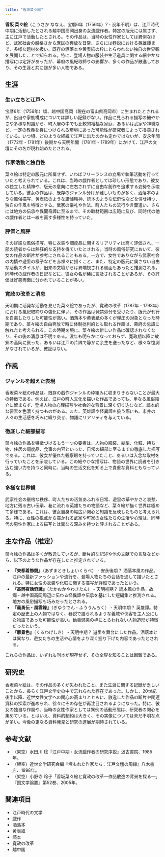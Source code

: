 ```yaml
---
title: "香坂菜々絵"
---
```


**香坂 菜々絵**（こうさか ななえ、宝暦6年（1756年）? - 没年不明）は、江戸時代中期に活動したとされる越中国高岡出身の女流戯作者。特定の版元には属さず、主に江戸で活動したとされる。その作品は、当時の女性作家としては異例なほど、武家社会の厳格さから庶民の奔放な日常、さらには巷説における英雄譚まで、多様な題材を扱い、既存の洒落本や黄表紙の枠にとらわれない独自の世界観を展開したことで知られる。特に、登場人物の服装や生活道具に関する細やかな描写には定評があったが、幕府の風紀取締りの影響か、多くの作品が散逸しており、その生涯と共に謎が多い人物である。

## 生涯

### 生い立ちと江戸へ
宝暦6年（1756年）頃、越中国高岡（現在の富山県高岡市）に生まれたとされるが、出自や家族構成については詳しい記録がない。作品に見られる描写の細やかさや多様な知識から、町人層の中でも比較的裕福な家庭、あるいは武家や神職など、一定の教養を身につけられる環境にあった可能性が研究者によって指摘されている。いつ頃、どのような経緯で江戸に出たのかも定かではないが、安永年間（1772年 - 1781年）後期から天明年間（1781年 - 1789年）にかけて、江戸の文壇にその名が現れ始めたとされる。

### 作家活動と独自性
菜々絵は特定の版元に所属せず、いわばフリーランスの立場で執筆活動を行っていたと考えられている。これは、当時の戯作者としては珍しい形態であり、彼女の独立した精神や、版元の意向に左右されずに自由な創作を追求する姿勢を示唆している。彼女の作品は、既存のジャンル分けが難しいものが多く、洒落本のような風俗描写、黄表紙のような諧謔精神、読本のような伝奇性などを併せ持つ、独自の作風を特徴とする。武家の儀礼や作法、町人たちの流行や言葉遣い、さらには地方の伝承や異聞奇譚に至るまで、その取材範囲は広範に及び、同時代の他の戯作者とは一線を画す多様性を持っていた。

### 評価と風評
その詳細な風俗描写、特に衣装や調度品に関するリアリティは高く評価され、一部の読者からは熱狂的な支持を得ていたとされる。当時の風俗研究において、彼女の作品の断片が参考にされることもある。一方で、女性でありながら武家社会の内情や遊里の様子などを赤裸々に描くこと、また、特定の版元に属さない自由な活動スタイルが、旧来の文壇からは異端視される側面もあったと推測される。同時代の戯作者の日記などに、彼女の名が稀に言及されることがあるが、その評価は好悪両面に分かれていることが多い。

### 寛政の改革と消息
天明期に活発な活動を見せた菜々絵であったが、寛政の改革（1787年 - 1793年）における風紀取締りの強化に伴い、その作品は発禁処分を受けたり、版元が刊行を自粛したりした可能性が高い。洒落本や黄表紙の多くが弾圧の対象となった時期であり、菜々絵の自由奔放で時に体制批判的とも取れる作風は、幕府の忌諱に触れたと考えられる。この時期を境に、菜々絵の新しい作品は確認されなくなり、その後の消息は不明である。没年も明らかになっておらず、寛政期以降に故郷の高岡に戻った、あるいは江戸の片隅で静かに余生を送ったなど、様々な憶測がなされているが、確証はない。

## 作風

### ジャンルを超えた表現
香坂菜々絵の作品は、既存の戯作ジャンルの枠組みに収まりきらないことが最大の特徴である。例えば、江戸の町人文化を描いた作品であっても、単なる風俗紹介に留まらず、登場人物の心理描写や社会的な背景に深く切り込むなど、読本的な要素を色濃く持つものがある。また、英雄譚や怪異譚を扱う際にも、市井の人々の生活感を巧みに織り交ぜ、物語にリアリティを与えている。

### 徹底した細部描写
菜々絵の作品を特徴づけるもう一つの要素は、人物の服装、髪型、化粧、持ち物、住居の調度品、食事の内容といった、日常の細部に至るまでの徹底した描写である。これは、彼女が優れた観察眼を持っていたこと、あるいは入念な取材を行っていたことを示唆している。この細やかな描写は、物語の世界に読者を引き込む強い力を持つと同時に、当時の生活文化を知る上で貴重な資料ともなっている。

### 多様な世界観
武家社会の厳格な秩序、町人たちの活気あふれる日常、遊里の華やかさと哀愁、地方に残る古い伝承、巷に流れる英雄たちの物語など、菜々絵が描く世界は極めて多様である。これは、彼女自身の幅広い関心と知識を反映したものと考えられる。特に、女性の視点から描かれる武家や町家の女性たちの生活や心理は、同時代の男性作家による描写とは異なる深みを持つと評されることがある。

## 主な作品（推定）

菜々絵の作品は多くが散逸しているが、断片的な記述や他の文献での言及などから、以下のような作品が存在したと推定されている。

*   **『東都着飾競』**（あずまときしょいくらべ） - 安永後期？ 洒落本風の作品。江戸の最新ファッションや流行を、登場人物たちの会話を通して描いたとされる。特に女性の衣装や化粧に関する描写が詳細であったという。
*   **『高岡夜話奇譚』**（たかおかやわきたん） - 天明初期？ 読本風の作品。故郷・越中国高岡周辺に伝わる怪異譚や伝承を基にした短編集と推測される。地方の風俗描写も巧みだったとされる。
*   **『義勇伝・風雲録』**（ぎゆうでん・ふううんろく） - 天明中期？ 英雄譚。特定の歴史上の人物ではなく、巷説で語られるような義賊や侠客を主人公にした物語であった可能性が高い。勧善懲悪の枠にとらわれない人物造形が特徴だったという。
*   **『廓景色』**（くるわげしき） - 天明中期？ 遊里を舞台にした作品。洒落本とは異なり、遊女たちの生活や心情をより深く掘り下げた内容であったとされる。

これらの作品は、いずれも刊本が現存せず、その全容を知ることは困難である。

## 研究史

香坂菜々絵は、その作品の多くが失われたこと、また生涯に関する記録が乏しいことから、長らく江戸文学史の中で忘れられた存在であった。しかし、20世紀後半以降、近世女性文学への関心の高まりとともに、散逸した作品の断片や関連資料の探索が進められ、徐々にその存在が再注目されるようになった。特に、彼女の独自な作風や、当時の女性作家としては異例の活動形態は、研究者の関心を集めている。とはいえ、資料的制約は大きく、その実像については未だ不明な点が多い。今後の更なる資料発見と研究の進展が期待されている。

## 参考文献

*   （架空）水田川 稔『江戸中期・女流戯作者の研究序説』汲古書院、1985年。
*   （架空）近世文学研究会編『埋もれた作家たち：江戸文壇の周縁』八木書店、1998年。
*   （架空）小野寺 玲子「香坂菜々絵と寛政の改革―作品散逸の背景を探る―」『国文学論叢』第52巻、2005年。

## 関連項目

*   江戸時代の文学
*   戯作
*   洒落本
*   黄表紙
*   読本
*   寛政の改革
*   越中国